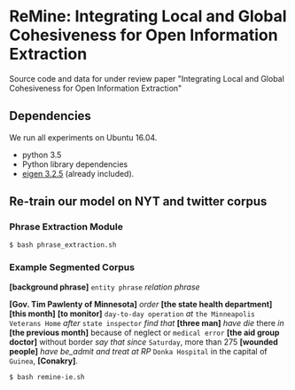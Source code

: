 # ReMine: Integrating Local and Global Cohesiveness for Open Information Extraction
Source code and data for under review paper "Integrating Local and Global Cohesiveness for Open Information Extraction"

## Dependencies

We run all experiments on Ubuntu 16.04.

* python 3.5
* Python library dependencies
* [eigen 3.2.5](http://bitbucket.org/eigen/eigen/get/3.2.5.tar.bz2) (already included).

## Re-train our model on NYT and twitter corpus
### Phrase Extraction Module
```
$ bash phrase_extraction.sh
```
### Example Segmented Corpus
**[background phrase]**
`entity phrase`
_relation phrase_

**[Gov. Tim Pawlenty of Minnesota]** _order_ **[the state health department]** **[this month]** **[to monitor]** `day-to-day operation` _at_ `the Minneapolis Veterans Home` _after_ `state inspector` _find_ _that_ **[three man]** _have die_ there _in_ **[the previous month]** because of neglect or `medical error`
**[the aid group doctor]** without border _say that since_ `Saturday`, more than 275 **[wounded people]** _have_ _be_admit_ _and_ _treat at_ _RP_ `Donka Hospital` in the capital of `Guinea`, **[Conakry]**. 
```
$ bash remine-ie.sh
```
